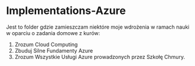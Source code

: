# Implementations-Azure
Jest to folder gdzie zamieszczam niektóre moje wdrożenia w ramach nauki w oparciu o zadania domowe z kurów:<br/>
1) Zrozum Cloud Computing
2) Zbuduj Silne Fundamenty Azure
3) Zrozum Wszystkie Usługi Azure
prowadzonych przez Szkołę Chmury.
